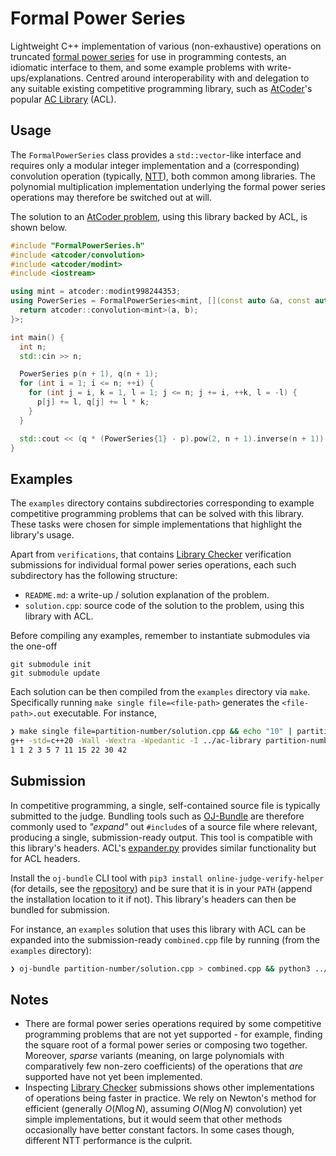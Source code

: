 # Formal Power Series

Lightweight C++ implementation of various (non-exhaustive) operations on truncated [formal power series](https://en.wikipedia.org/wiki/Formal_power_series) for use in programming contests, an idiomatic interface to them, and some example problems with write-ups/explanations. Centred around interoperability with and delegation to any suitable existing competitive programming library, such as [AtCoder](https://atcoder.jp/)'s popular [AC Library](https://github.com/atcoder/ac-library) (ACL).

## Usage

The `FormalPowerSeries` class provides a `std::vector`-like interface and requires only a modular integer implementation and a (corresponding) convolution operation (typically, [NTT](https://mathworld.wolfram.com/NumberTheoreticTransform.html)), both common among libraries. The polynomial multiplication implementation underlying the formal power series operations may therefore be switched out at will.

The solution to an [AtCoder problem](https://atcoder.jp/contests/abc297/tasks/abc297_h), using this library backed by ACL, is shown below.

```cpp
#include "FormalPowerSeries.h"
#include <atcoder/convolution>
#include <atcoder/modint>
#include <iostream>

using mint = atcoder::modint998244353;
using PowerSeries = FormalPowerSeries<mint, [](const auto &a, const auto &b) {
  return atcoder::convolution<mint>(a, b);
}>;

int main() {
  int n;
  std::cin >> n;

  PowerSeries p(n + 1), q(n + 1);
  for (int i = 1; i <= n; ++i) {
    for (int j = i, k = 1, l = 1; j <= n; j += i, ++k, l = -l) {
      p[j] += l, q[j] += l * k;
    }
  }

  std::cout << (q * (PowerSeries{1} - p).pow(2, n + 1).inverse(n + 1))[n].val();
}

```

## Examples

The `examples` directory contains subdirectories corresponding to example competitive programming problems that can be solved with this library. These tasks were chosen for simple implementations that highlight the library's usage.

Apart from `verifications`, that contains [Library Checker](https://judge.yosupo.jp/) verification submissions for individual formal power series operations, each such subdirectory has the following structure:

- `README.md`: a write-up / solution explanation of the problem.
-  `solution.cpp`: source code of the solution to the problem, using this library with ACL.

Before compiling any examples, remember to instantiate submodules via the one-off 

```
git submodule init 
git submodule update
```

Each solution can be then compiled from the `examples` directory via `make`. Specifically running `make single file=<file-path>` generates the `<file-path>.out` executable. For instance,

```sh
❯ make single file=partition-number/solution.cpp && echo "10" | partition-number/solution.out # First 11 partition numbers
g++ -std=c++20 -Wall -Wextra -Wpedantic -I ../ac-library partition-number/solution.cpp -o partition-number/solution.out
1 1 2 3 5 7 11 15 22 30 42
```

## Submission

In competitive programming, a single, self-contained source file is typically submitted to the judge. Bundling tools such as [OJ-Bundle](https://github.com/online-judge-tools/verification-helper) are therefore commonly used to _"expand"_ out `#include`s of a source file where relevant, producing a single, submission-ready output. This tool is compatible with this library's headers. ACL's [expander.py](https://github.com/atcoder/ac-library/blob/master/expander.py) provides similar functionality but for ACL headers.

Install the `oj-bundle` CLI tool with `pip3 install online-judge-verify-helper` (for details, see the [repository](https://github.com/online-judge-tools/verification-helper)) and be sure that it is in your `PATH` (append the installation location to it if not). This library's headers can then be bundled for submission.

For instance, an `examples` solution that uses this library with ACL can be expanded into the submission-ready `combined.cpp` file by running (from the `examples` directory):

```sh
❯ oj-bundle partition-number/solution.cpp > combined.cpp && python3 ../ac-library/expander.py --lib=../ac-library combined.cpp
```

## Notes

- There are formal power series operations required by some competitive programming problems that are not yet supported - for example, finding the square root of a formal power series or composing two together. Moreover, *sparse* variants (meaning, on large polynomials with comparatively few non-zero coefficients) of the operations that _are_ supported have not yet been implemented.
- Inspecting [Library Checker](https://judge.yosupo.jp/) submissions shows other implementations of operations being faster in practice. We rely on Newton's method for efficient (generally $O(N \log N)$, assuming $O(N \log N)$ convolution) yet simple implementations, but it would seem that other methods occasionally have better constant factors. In some cases though, different NTT performance is the culprit.
